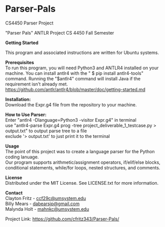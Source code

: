 # Parser-Pals
CS4450 Parser Project

"Parser Pals" ANTLR Project 
CS 4450 Fall Semester

**Getting Started**

This program and associated instructions are written for Ubuntu systems.

**Prerequisites**<br />
To run this program, you will need Python3 and ANTLR4 installed on your machine.
You can install antlr4 with the " $ pip install antlr4-tools" command.
Running the "$antlr4" command will install Java if the requirement isn't already met.
https://github.com/antlr/antlr4/blob/master/doc/getting-started.md

**Installation:**<br />
Download the Expr.g4 file from the repository to your machine. 

**How to Use Parser:**<br />
Enter "antlr4 -Dlanguage=Python3 -visitor Expr.g4" in terminal<br />
use "antlr4-parse Expr.g4 prog -tree project_deliverable_1_testcase.py > output.txt" to output parse tree to a file<br />
exclude '> output.txt' to just print it to the terminal<br />

**Usage**<br />
The point of this project was to create a language parser for the Python coding lanuage. <br />
Our program supports arithmetic/assignment operators, if/elif/else blocks, conditional statements, while/for loops, nested structures, and comments.<br />

**License**<br />
Distributed under the MIT License. See LICENSE.txt for more information.

**Contact**<br />
Clayton Fritz - ccf29c@umsystem.edu<br />
Billy Mears - dabearsjp@gmail.com<br />
Malynda Holt - mahnkc@umsystem.edu<br />

Project Link: https://github.com/cfritz343/Parser-Pals/
